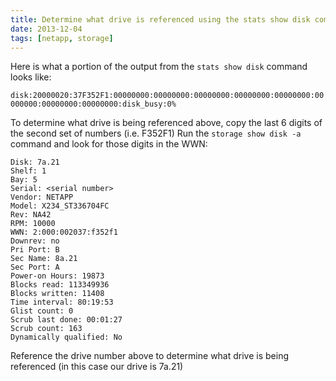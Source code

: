 ```yaml
---
title: Determine what drive is referenced using the stats show disk command
date: 2013-12-04
tags: [netapp, storage]
---
```

Here is what a portion of the output from the `stats show disk` command
looks like:

`disk:20000020:37F352F1:00000000:00000000:00000000:00000000:00000000:00000000:00000000:00000000:disk_busy:0%`

To determine what drive is being referenced above, copy the last 6 digits of
the second set of numbers (i.e. F352F1) Run the `storage show disk -a` command
and look for those digits in the WWN:

    Disk: 7a.21
    Shelf: 1
    Bay: 5
    Serial: <serial number>
    Vendor: NETAPP
    Model: X234_ST336704FC
    Rev: NA42
    RPM: 10000
    WWN: 2:000:002037:f352f1
    Downrev: no
    Pri Port: B
    Sec Name: 8a.21
    Sec Port: A
    Power-on Hours: 19873
    Blocks read: 113349936
    Blocks written: 11408
    Time interval: 80:19:53
    Glist count: 0
    Scrub last done: 00:01:27
    Scrub count: 163
    Dynamically qualified: No

Reference the drive number above to determine what drive is being referenced
(in this case our drive is 7a.21)
